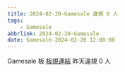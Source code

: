 ```yaml
---
title: 2024-02-20-Gamesale 違規 0 人
tags:
    - Gamesale
abbrlink: 2024-02-20-Gamesale
date: Gamesale-2024-02-20 12:00:00
---
```

Gamesale 板 [板規連結](https://www.ptt.cc/bbs/Gossiping/M.1637425085.A.07D.html)
昨天違規 0 人
